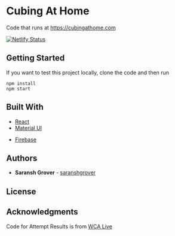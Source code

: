 # Cubing At Home

Code that runs at https://cubingathome.com

[![Netlify Status](https://api.netlify.com/api/v1/badges/a2c60302-aa00-46d4-bb75-d00974399e12/deploy-status)](https://app.netlify.com/sites/stupefied-golick-c358d7/deploys)

## Getting Started

If you want to test this project locally, clone the code and then run

```
npm install
npm start
```

## Built With

-   [React](https://www.reactjs.org)
-   [Material UI](https://www.material-ui.com)

*   [Firebase](https://firebase.google.com)

## Authors

-   **Saransh Grover** - [saranshgrover](https://saranshgrover.com)

## License

## Acknowledgments

Code for Attempt Results is from [WCA Live](https://github.com/thewca/wca-live)

